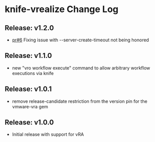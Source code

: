 # knife-vrealize Change Log

## Release: v1.2.0
 * [pr#6](https://github.com/chef-partners/knife-vrealize/pull/6) Fixing issue with --server-create-timeout not being honored

## Release: v1.1.0
 * new "vro workflow execute" command to allow arbitrary workflow executions via knife

## Release: v1.0.1
 * remove release-candidate restriction from the version pin for the vmware-vra gem

## Release: v1.0.0
 * Initial release with support for vRA

